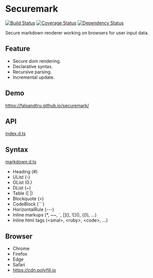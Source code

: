 # Securemark

[![Build Status](https://travis-ci.org/falsandtru/securemark.svg?branch=master)](https://travis-ci.org/falsandtru/securemark)
[![Coverage Status](https://coveralls.io/repos/falsandtru/securemark/badge.svg?branch=master&service=github)](https://coveralls.io/github/falsandtru/securemark?branch=master)
[![Dependency Status](https://gemnasium.com/falsandtru/securemark.svg)](https://gemnasium.com/falsandtru/securemark)

Secure markdown renderer working on browsers for user input data.

## Feature

- Secure dom rendering.
- Declarative syntax.
- Recursive parsing.
- Incremental update.

## Demo

https://falsandtru.github.io/securemark/

## API

[index.d.ts](index.d.ts)

## Syntax

[markdown.d.ts](markdown.d.ts)

- Heading (#)
- UList (-)
- OList (0.)
- DList (~)
- Table (| |)
- Blockquote (>)
- CodeBlock (```)
- HorizontalRule (---)
- Inline markups (*, ~~, `, \[](), !\[](), (()), ...)
- Inline html tags (\<smal>, \<ruby>, \<code>, ...)

## Browser

- Chrome
- Firefox
- Edge
- Safari
- https://cdn.polyfill.io
